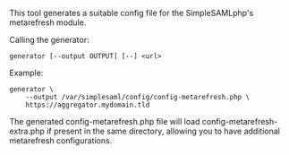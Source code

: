 This tool generates a suitable config file for the SimpleSAMLphp's metarefresh module.

Calling the generator:

    generator [--output OUTPUT] [--] <url>

Example:

    generator \
        --output /var/simplesaml/config/config-metarefresh.php \
        https://aggregator.mydomain.tld

The generated config-metarefresh.php file will load config-metarefresh-extra.php if
present in the same directory, allowing you to have additional metarefresh configurations.
